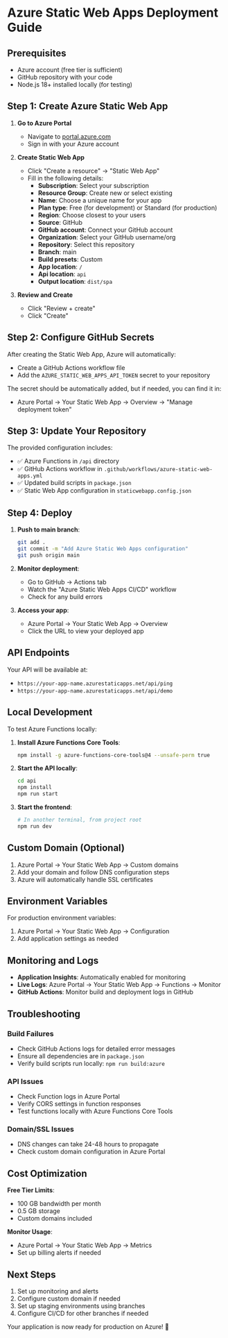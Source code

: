 # Azure Static Web Apps Deployment Guide

## Prerequisites

- Azure account (free tier is sufficient)
- GitHub repository with your code
- Node.js 18+ installed locally (for testing)

## Step 1: Create Azure Static Web App

1. **Go to Azure Portal**

   - Navigate to [portal.azure.com](https://portal.azure.com)
   - Sign in with your Azure account

2. **Create Static Web App**

   - Click "Create a resource" → "Static Web App"
   - Fill in the following details:
     - **Subscription**: Select your subscription
     - **Resource Group**: Create new or select existing
     - **Name**: Choose a unique name for your app
     - **Plan type**: Free (for development) or Standard (for production)
     - **Region**: Choose closest to your users
     - **Source**: GitHub
     - **GitHub account**: Connect your GitHub account
     - **Organization**: Select your GitHub username/org
     - **Repository**: Select this repository
     - **Branch**: main
     - **Build presets**: Custom
     - **App location**: `/`
     - **Api location**: `api`
     - **Output location**: `dist/spa`

3. **Review and Create**
   - Click "Review + create"
   - Click "Create"

## Step 2: Configure GitHub Secrets

After creating the Static Web App, Azure will automatically:

- Create a GitHub Actions workflow file
- Add the `AZURE_STATIC_WEB_APPS_API_TOKEN` secret to your repository

The secret should be automatically added, but if needed, you can find it in:

- Azure Portal → Your Static Web App → Overview → "Manage deployment token"

## Step 3: Update Your Repository

The provided configuration includes:

- ✅ Azure Functions in `/api` directory
- ✅ GitHub Actions workflow in `.github/workflows/azure-static-web-apps.yml`
- ✅ Updated build scripts in `package.json`
- ✅ Static Web App configuration in `staticwebapp.config.json`

## Step 4: Deploy

1. **Push to main branch**:

   ```bash
   git add .
   git commit -m "Add Azure Static Web Apps configuration"
   git push origin main
   ```

2. **Monitor deployment**:

   - Go to GitHub → Actions tab
   - Watch the "Azure Static Web Apps CI/CD" workflow
   - Check for any build errors

3. **Access your app**:
   - Azure Portal → Your Static Web App → Overview
   - Click the URL to view your deployed app

## API Endpoints

Your API will be available at:

- `https://your-app-name.azurestaticapps.net/api/ping`
- `https://your-app-name.azurestaticapps.net/api/demo`

## Local Development

To test Azure Functions locally:

1. **Install Azure Functions Core Tools**:

   ```bash
   npm install -g azure-functions-core-tools@4 --unsafe-perm true
   ```

2. **Start the API locally**:

   ```bash
   cd api
   npm install
   npm run start
   ```

3. **Start the frontend**:
   ```bash
   # In another terminal, from project root
   npm run dev
   ```

## Custom Domain (Optional)

1. Azure Portal → Your Static Web App → Custom domains
2. Add your domain and follow DNS configuration steps
3. Azure will automatically handle SSL certificates

## Environment Variables

For production environment variables:

1. Azure Portal → Your Static Web App → Configuration
2. Add application settings as needed

## Monitoring and Logs

- **Application Insights**: Automatically enabled for monitoring
- **Live Logs**: Azure Portal → Your Static Web App → Functions → Monitor
- **GitHub Actions**: Monitor build and deployment logs in GitHub

## Troubleshooting

### Build Failures

- Check GitHub Actions logs for detailed error messages
- Ensure all dependencies are in `package.json`
- Verify build scripts run locally: `npm run build:azure`

### API Issues

- Check Function logs in Azure Portal
- Verify CORS settings in function responses
- Test functions locally with Azure Functions Core Tools

### Domain/SSL Issues

- DNS changes can take 24-48 hours to propagate
- Check custom domain configuration in Azure Portal

## Cost Optimization

**Free Tier Limits**:

- 100 GB bandwidth per month
- 0.5 GB storage
- Custom domains included

**Monitor Usage**:

- Azure Portal → Your Static Web App → Metrics
- Set up billing alerts if needed

## Next Steps

1. Set up monitoring and alerts
2. Configure custom domain if needed
3. Set up staging environments using branches
4. Configure CI/CD for other branches if needed

Your application is now ready for production on Azure! 🚀
